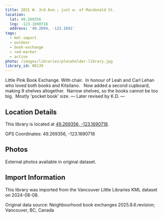 ```yaml
---
title: 2831 W. 3rd Ave.; just w. of Macdonald St.
location:
  lat: 49.269356
  lng: -123.1690718
  address: '49.2694, -123.1691'
tags:
  - kml-import
  - outdoor
  - book-exchange
  - red-marker
  - active
photo: /images/libraries/placeholder-library.jpg
library_id: 00139
---
```

Little Pink Book Exchange.
With chair.  In honour of Leah and Carl Lehan who loved both books and Kitsilano.  
Now added a second cupboard, making 9 shelves altogether.  
Narrow shelves, so the books cannot be too big.  
Mostly 'pocket book' size.
— Later revised by K.D.
—

## Location Details

This library is located at [49.269356, -123.1690718](https://www.google.com/maps?q=49.269356,-123.1690718).

GPS Coordinates: 49.269356, -123.1690718

## Photos

External photos available in original dataset.

## Import Information

This library was imported from the Vancouver Little Libraries KML dataset on 2024-08-08.

Original data source: Neighbourhood book exchanges 2025.8.6.revision; Vancouver, BC, Canada
